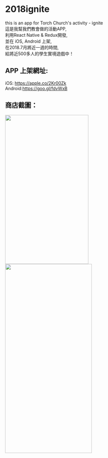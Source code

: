 # 2018ignite
this is an app for Torch Church's  activity - ignite <br>
這是我幫我們教會做的活動APP, <br>
利用React Native & Redux開發, <br>
並在 iOS, Android 上架, <br>
在2018.7月將近一週的時間, <br>
給將近500多人的學生實境遊戲中！<br>

## APP 上架網址:
iOS: https://apple.co/2Kr00Zk <br>
Android:https://goo.gl/fdvWxB

## 商店截圖：
<img src="https://i.imgur.com/ut9uak6.jpg" width="270" height="480"  />
<img src="https://i.imgur.com/NB7fXWk.jpg" width="281" height="609" />
